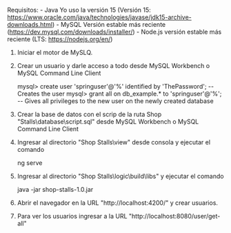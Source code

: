 Requisitos:
	- Java Yo uso la versión 15 (Versión 15: https://www.oracle.com/java/technologies/javase/jdk15-archive-downloads.html)
	- MySQL Versión estable más reciente (https://dev.mysql.com/downloads/installer/)
	- Node.js versión estable más reciente (LTS: https://nodejs.org/en/)

1. Iniciar el motor de MySLQ.
2. Crear un usuario y darle acceso a todo desde MySQL Workbench o MySQL Command Line Client

	mysql> create user 'springuser'@'%' identified by 'ThePassword'; -- Creates the user
	mysql> grant all on db_example.* to 'springuser'@'%'; -- Gives all privileges to the new user on the newly created database

3. Crear la base de datos con el scrip de la ruta Shop "Stalls\database\script.sql" desde MySQL Workbench o MySQL Command Line Client
3. Ingresar al directorio "Shop Stalls\view" desde consola y ejecutar el comando 

	ng serve

4. Ingresar al directorio "Shop Stalls\logic\build\libs" y ejecutar el comando 

	java -jar shop-stalls-1.0.jar

5. Abrir el navegador en la URL "http://localhost:4200/" y crear usuarios.
5. Para ver los usuarios ingresar a la URL "http://localhost:8080/user/get-all"